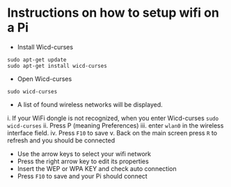 # Instructions on how to setup wifi on a Pi

* Install Wicd-curses
```
sudo apt-get update
sudo apt-get install wicd-curses
```
* Open Wicd-curses
```
sudo wicd-curses
```
 * A list of found wireless networks will be displayed.
 
  i. If your WiFi dongle is not recognized, when you enter Wicd-curses `sudo wicd-curses`
  ii. Press P (meaning Preferences)
  iii. enter `wlan0` in the wireless interface field.
  iv. Press `F10` to save
  v. Back on the main screen press `R` to refresh and you should be connected
  
 * Use the arrow keys to select your wifi network
 * Press the right arrow key to edit its properties
 * Insert the WEP or WPA KEY and check auto connection
 * Press `F10` to save and your Pi should connect
